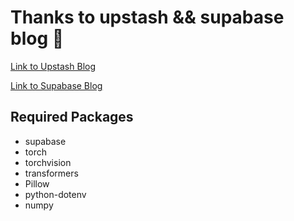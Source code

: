 # Thanks to upstash && supabase blog 🌹

[Link to Upstash Blog](https://upstash.com/blog/image-similarity-search)

[Link to Supabase Blog](https://supabase.com/docs/guides/ai/examples/image-search-openai-clip)

## Required Packages

* supabase
* torch
* torchvision
* transformers
* Pillow
* python-dotenv
* numpy
